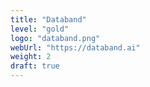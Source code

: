 ```yaml
---
title: "Databand"
level: "gold"
logo: "databand.png"
webUrl: "https://databand.ai"
weight: 2
draft: true
---
```

